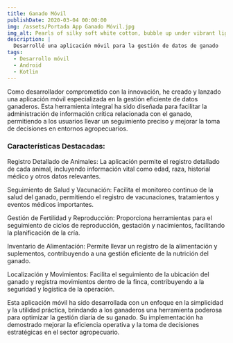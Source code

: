 ```yaml
---
title: Ganado Móvil
publishDate: 2020-03-04 00:00:00
img: /assets/Portada App Ganado Móvil.jpg
img_alt: Pearls of silky soft white cotton, bubble up under vibrant lighting
description: |
  Desarrollé una aplicación móvil para la gestión de datos de ganado
tags:
  - Desarrollo móvil
  - Android
  - Kotlin
---
```


Como desarrollador comprometido con la innovación, he creado y lanzado una aplicación móvil especializada en la gestión eficiente de datos ganaderos. Esta herramienta integral ha sido diseñada para facilitar la administración de información crítica relacionada con el ganado, permitiendo a los usuarios llevar un seguimiento preciso y mejorar la toma de decisiones en entornos agropecuarios.

### Características Destacadas:

Registro Detallado de Animales: La aplicación permite el registro detallado de cada animal, incluyendo información vital como edad, raza, historial médico y otros datos relevantes.

Seguimiento de Salud y Vacunación: Facilita el monitoreo continuo de la salud del ganado, permitiendo el registro de vacunaciones, tratamientos y eventos médicos importantes.

Gestión de Fertilidad y Reproducción: Proporciona herramientas para el seguimiento de ciclos de reproducción, gestación y nacimientos, facilitando la planificación de la cría.

Inventario de Alimentación: Permite llevar un registro de la alimentación y suplementos, contribuyendo a una gestión eficiente de la nutrición del ganado.

Localización y Movimientos: Facilita el seguimiento de la ubicación del ganado y registra movimientos dentro de la finca, contribuyendo a la seguridad y logística de la operación.

Esta aplicación móvil ha sido desarrollada con un enfoque en la simplicidad y la utilidad práctica, brindando a los ganaderos una herramienta poderosa para optimizar la gestión diaria de su ganado. Su implementación ha demostrado mejorar la eficiencia operativa y la toma de decisiones estratégicas en el sector agropecuario.